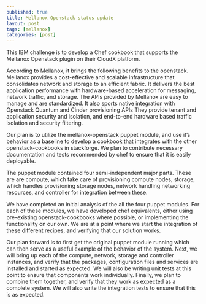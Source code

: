```yaml
---
published: true
title: Mellanox Openstack status update
layout: post
tags: [mellanox]
categories: [post]
---
```

This IBM challenge is to develop a Chef cookbook that supports the Mellanox Openstack plugin on their CloudX platform.

According to Mellanox, it brings the following benefits to the openstack.
Mellanox provides a cost-effective and scalable infrastructure that consolidates network and storage to an efficient fabric.
It delivers the best application performance with hardware-based acceleration for messaging, network traffic, and storage.
The APIs provided by Mellanox are easy to manage and are standardized. It also sports native integration with Openstack Quantum and Cinder provisioning APIs
They provide tenant and application security and isolation, and end-to-end hardware based traffic isolation and security filtering.

Our plan is to utilize the mellanox-openstack puppet module, and use it’s behavior as a baseline to develop a cookbook that integrates with the other openstack-cookbooks in stackforge. We plan to contribute necessary documentation and tests recommended by chef to ensure that it is easily deployable.

The puppet module contained four semi-independent major parts. These are are compute, which take care of provisioning compute nodes, storage, which handles provisioning storage nodes, network handling networking resources, and controller for integration between these.

We have completed an initial analysis of the all the four puppet modules. For each of these modules, we have developed chef equivalents, either using pre-existing openstack-cookbooks where possible, or implementing the functionality on our own. We are at a point where we start the integration of these different recipes, and verifying that our solution works.

Our plan forward is to first get the original puppet module running which can then serve as a useful example of the behavior of the system. Next, we will bring up each of the compute, network, storage and controller instances, and verify that the packages, configuration files and services are installed and started as expected. We will also be writing unit tests at this point to ensure that components work individually. Finally, we plan to combine them together, and verify that they work as expected as a complete system. We will also write the integration tests to ensure that this is as expected.
